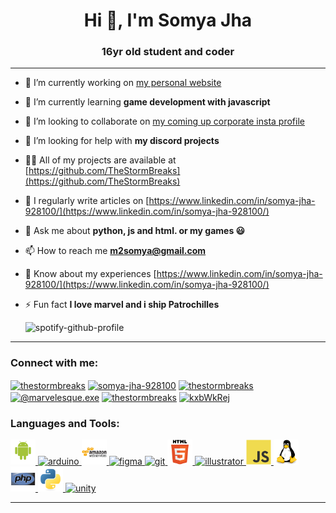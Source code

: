 <h1 align="center">Hi 👋, I'm Somya Jha</h1>
<h3 align="center">16yr old student and coder</h3>

-------

- 🔭 I’m currently working on [my personal website](www.cyberhertz.in)

- 🌱 I’m currently learning **game development with javascript**

- 👯 I’m looking to collaborate on [my coming up corporate insta profile](@cyberhertz1)

- 🤝 I’m looking for help with **my discord projects**

- 👨‍💻 All of my projects are available at [https://github.com/TheStormBreaks](https://github.com/TheStormBreaks)

- 📝 I regularly write articles on [https://www.linkedin.com/in/somya-jha-928100/](https://www.linkedin.com/in/somya-jha-928100/)

- 💬 Ask me about **python, js and html. or my games 😃**

- 📫 How to reach me **m2somya@gmail.com**

- 📄 Know about my experiences [https://www.linkedin.com/in/somya-jha-928100/](https://www.linkedin.com/in/somya-jha-928100/)

- ⚡ Fun fact **I love marvel and i ship Patrochilles**

  

  ![spotify-github-profile](https://spotify-github-profile.vercel.app/api/view?uid=stormbreaks&cover_image=true&theme=natemoo-re&bar_color=53b14f&bar_color_cover=true)





----

<h3 align="left">Connect with me:</h3>
<p align="left">
<a href="https://codepen.io/thestormbreaks" target="blank"><img align="center" src="https://raw.githubusercontent.com/rahuldkjain/github-profile-readme-generator/master/src/images/icons/Social/codepen.svg" alt="thestormbreaks" height="30" width="40" /></a>
<a href="https://linkedin.com/in/somya-jha-928100" target="blank"><img align="center" src="https://raw.githubusercontent.com/rahuldkjain/github-profile-readme-generator/master/src/images/icons/Social/linked-in-alt.svg" alt="somya-jha-928100" height="30" width="40" /></a>
<a href="https://stackoverflow.com/users/thestormbreaks" target="blank"><img align="center" src="https://raw.githubusercontent.com/rahuldkjain/github-profile-readme-generator/master/src/images/icons/Social/stack-overflow.svg" alt="thestormbreaks" height="30" width="40" /></a>
<a href="https://instagram.com/@marvelesque.exe" target="blank"><img align="center" src="https://raw.githubusercontent.com/rahuldkjain/github-profile-readme-generator/master/src/images/icons/Social/instagram.svg" alt="@marvelesque.exe" height="30" width="40" /></a>
<a href="https://www.youtube.com/c/thestormbreaks" target="blank"><img align="center" src="https://raw.githubusercontent.com/rahuldkjain/github-profile-readme-generator/master/src/images/icons/Social/youtube.svg" alt="thestormbreaks" height="30" width="40" /></a>
<a href="https://discord.gg/kxbWkRej" target="blank"><img align="center" src="https://raw.githubusercontent.com/rahuldkjain/github-profile-readme-generator/master/src/images/icons/Social/discord.svg" alt="kxbWkRej" height="30" width="40" /></a>
</p>

<h3 align="left">Languages and Tools:</h3>
<p align="left"> <a href="https://developer.android.com" target="_blank" rel="noreferrer"> <img src="https://raw.githubusercontent.com/devicons/devicon/master/icons/android/android-original-wordmark.svg" alt="android" width="40" height="40"/> </a> <a href="https://www.arduino.cc/" target="_blank" rel="noreferrer"> <img src="https://cdn.worldvectorlogo.com/logos/arduino-1.svg" alt="arduino" width="40" height="40"/> </a> <a href="https://aws.amazon.com" target="_blank" rel="noreferrer"> <img src="https://raw.githubusercontent.com/devicons/devicon/master/icons/amazonwebservices/amazonwebservices-original-wordmark.svg" alt="aws" width="40" height="40"/> </a> <a href="https://www.figma.com/" target="_blank" rel="noreferrer"> <img src="https://www.vectorlogo.zone/logos/figma/figma-icon.svg" alt="figma" width="40" height="40"/> </a> <a href="https://git-scm.com/" target="_blank" rel="noreferrer"> <img src="https://www.vectorlogo.zone/logos/git-scm/git-scm-icon.svg" alt="git" width="40" height="40"/> </a> <a href="https://www.w3.org/html/" target="_blank" rel="noreferrer"> <img src="https://raw.githubusercontent.com/devicons/devicon/master/icons/html5/html5-original-wordmark.svg" alt="html5" width="40" height="40"/> </a> <a href="https://www.adobe.com/in/products/illustrator.html" target="_blank" rel="noreferrer"> <img src="https://www.vectorlogo.zone/logos/adobe_illustrator/adobe_illustrator-icon.svg" alt="illustrator" width="40" height="40"/> </a> <a href="https://developer.mozilla.org/en-US/docs/Web/JavaScript" target="_blank" rel="noreferrer"> <img src="https://raw.githubusercontent.com/devicons/devicon/master/icons/javascript/javascript-original.svg" alt="javascript" width="40" height="40"/> </a> <a href="https://www.linux.org/" target="_blank" rel="noreferrer"> <img src="https://raw.githubusercontent.com/devicons/devicon/master/icons/linux/linux-original.svg" alt="linux" width="40" height="40"/> </a> <a href="https://www.php.net" target="_blank" rel="noreferrer"> <img src="https://raw.githubusercontent.com/devicons/devicon/master/icons/php/php-original.svg" alt="php" width="40" height="40"/> </a> <a href="https://www.python.org" target="_blank" rel="noreferrer"> <img src="https://raw.githubusercontent.com/devicons/devicon/master/icons/python/python-original.svg" alt="python" width="40" height="40"/> </a> <a href="https://unity.com/" target="_blank" rel="noreferrer"> <img src="https://www.vectorlogo.zone/logos/unity3d/unity3d-icon.svg" alt="unity" width="40" height="40"/> </a> </p>

---
